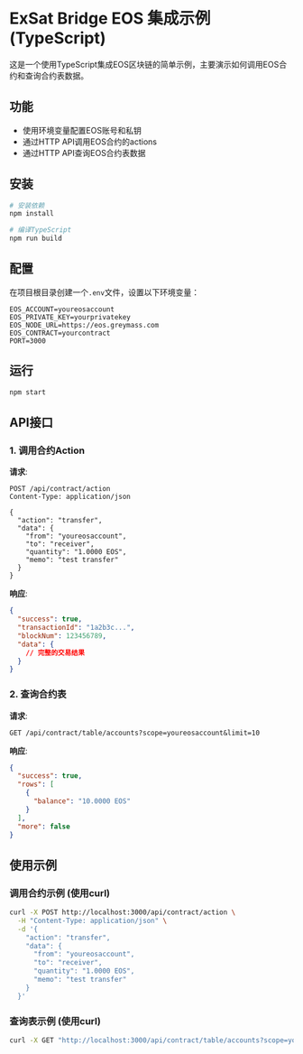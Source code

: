 # ExSat Bridge EOS 集成示例 (TypeScript)

这是一个使用TypeScript集成EOS区块链的简单示例，主要演示如何调用EOS合约和查询合约表数据。

## 功能

- 使用环境变量配置EOS账号和私钥
- 通过HTTP API调用EOS合约的actions
- 通过HTTP API查询EOS合约表数据

## 安装

```bash
# 安装依赖
npm install

# 编译TypeScript
npm run build
```

## 配置

在项目根目录创建一个`.env`文件，设置以下环境变量：

```
EOS_ACCOUNT=youreosaccount
EOS_PRIVATE_KEY=yourprivatekey
EOS_NODE_URL=https://eos.greymass.com
EOS_CONTRACT=yourcontract
PORT=3000
```

## 运行

```bash
npm start
```

## API接口

### 1. 调用合约Action

**请求**:
```
POST /api/contract/action
Content-Type: application/json

{
  "action": "transfer",
  "data": {
    "from": "youreosaccount",
    "to": "receiver",
    "quantity": "1.0000 EOS",
    "memo": "test transfer"
  }
}
```

**响应**:
```json
{
  "success": true,
  "transactionId": "1a2b3c...",
  "blockNum": 123456789,
  "data": {
    // 完整的交易结果
  }
}
```

### 2. 查询合约表

**请求**:
```
GET /api/contract/table/accounts?scope=youreosaccount&limit=10
```

**响应**:
```json
{
  "success": true,
  "rows": [
    {
      "balance": "10.0000 EOS"
    }
  ],
  "more": false
}
```

## 使用示例

### 调用合约示例 (使用curl)

```bash
curl -X POST http://localhost:3000/api/contract/action \
  -H "Content-Type: application/json" \
  -d '{
    "action": "transfer",
    "data": {
      "from": "youreosaccount",
      "to": "receiver",
      "quantity": "1.0000 EOS",
      "memo": "test transfer"
    }
  }'
```

### 查询表示例 (使用curl)

```bash
curl -X GET "http://localhost:3000/api/contract/table/accounts?scope=youreosaccount"
```
